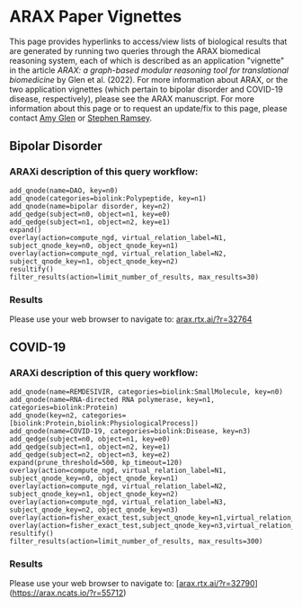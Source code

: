 
# ARAX Paper Vignettes

This page provides hyperlinks to access/view lists of biological results that
are generated by running two queries through the ARAX biomedical reasoning
system, each of which is described as an application "vignette" in the article
_ARAX: a graph-based modular reasoning tool for translational biomedicine_ by
Glen et&nbsp;al. (2022). For more information about ARAX, or the two application
vignettes (which pertain to bipolar disorder and COVID-19 disease, respectively),
please see the <!-- insert URL here: --> ARAX manuscript. For more information
about this page or to request an update/fix to this page, please contact
[Amy Glen](https://github.com/amykglen) or
[Stephen Ramsey](https://github.com/saramsey).

## Bipolar Disorder

### ARAXi description of this query workflow:
```
add_qnode(name=DAO, key=n0)
add_qnode(categories=biolink:Polypeptide, key=n1)
add_qnode(name=bipolar disorder, key=n2)
add_qedge(subject=n0, object=n1, key=e0)
add_qedge(subject=n1, object=n2, key=e1)
expand()
overlay(action=compute_ngd, virtual_relation_label=N1, subject_qnode_key=n0, object_qnode_key=n1)
overlay(action=compute_ngd, virtual_relation_label=N2, subject_qnode_key=n1, object_qnode_key=n2)
resultify()
filter_results(action=limit_number_of_results, max_results=30)
```

### Results

Please use your web browser to navigate to: 
[arax.rtx.ai/?r=32764](https://arax.rtx.ai/?r=32764)

## COVID-19

### ARAXi description of this query workflow:
```
add_qnode(name=REMDESIVIR, categories=biolink:SmallMolecule, key=n0)
add_qnode(name=RNA-directed RNA polymerase, key=n1, categories=biolink:Protein)
add_qnode(key=n2, categories=[biolink:Protein,biolink:PhysiologicalProcess])
add_qnode(name=COVID-19, categories=biolink:Disease, key=n3)
add_qedge(subject=n0, object=n1, key=e0)
add_qedge(subject=n1, object=n2, key=e1)
add_qedge(subject=n2, object=n3, key=e2)
expand(prune_threshold=500, kp_timeout=120)
overlay(action=compute_ngd, virtual_relation_label=N1, subject_qnode_key=n0, object_qnode_key=n1)
overlay(action=compute_ngd, virtual_relation_label=N2, subject_qnode_key=n1, object_qnode_key=n2)
overlay(action=compute_ngd, virtual_relation_label=N3, subject_qnode_key=n2, object_qnode_key=n3)
overlay(action=fisher_exact_test,subject_qnode_key=n1,virtual_relation_label=F1,object_qnode_key=n2)
overlay(action=fisher_exact_test,subject_qnode_key=n3,virtual_relation_label=F2,object_qnode_key=n2)
resultify()
filter_results(action=limit_number_of_results, max_results=300)

```

### Results
Please use your web browser to navigate to: 
[[arax.rtx.ai/?r=32790](https://arax.ncats.io/?r=55712)](https://arax.ncats.io/?r=55712)


